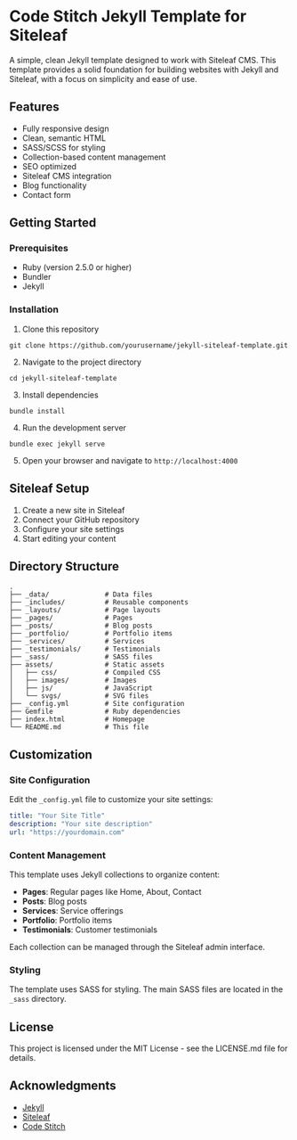 # Code Stitch Jekyll Template for Siteleaf

A simple, clean Jekyll template designed to work with Siteleaf CMS. This template provides a solid foundation for building websites with Jekyll and Siteleaf, with a focus on simplicity and ease of use.

## Features

- Fully responsive design
- Clean, semantic HTML
- SASS/SCSS for styling
- Collection-based content management
- SEO optimized
- Siteleaf CMS integration
- Blog functionality
- Contact form

## Getting Started

### Prerequisites

- Ruby (version 2.5.0 or higher)
- Bundler
- Jekyll

### Installation

1. Clone this repository
```
git clone https://github.com/yourusername/jekyll-siteleaf-template.git
```

2. Navigate to the project directory
```
cd jekyll-siteleaf-template
```

3. Install dependencies
```
bundle install
```

4. Run the development server
```
bundle exec jekyll serve
```

5. Open your browser and navigate to `http://localhost:4000`

## Siteleaf Setup

1. Create a new site in Siteleaf
2. Connect your GitHub repository
3. Configure your site settings
4. Start editing your content

## Directory Structure

```
.
├── _data/              # Data files
├── _includes/          # Reusable components
├── _layouts/           # Page layouts
├── _pages/             # Pages
├── _posts/             # Blog posts
├── _portfolio/         # Portfolio items
├── _services/          # Services
├── _testimonials/      # Testimonials
├── _sass/              # SASS files
├── assets/             # Static assets
│   ├── css/            # Compiled CSS
│   ├── images/         # Images
│   ├── js/             # JavaScript
│   └── svgs/           # SVG files
├── _config.yml         # Site configuration
├── Gemfile             # Ruby dependencies
├── index.html          # Homepage
└── README.md           # This file
```

## Customization

### Site Configuration

Edit the `_config.yml` file to customize your site settings:

```yaml
title: "Your Site Title"
description: "Your site description"
url: "https://yourdomain.com"
```

### Content Management

This template uses Jekyll collections to organize content:

- **Pages**: Regular pages like Home, About, Contact
- **Posts**: Blog posts
- **Services**: Service offerings
- **Portfolio**: Portfolio items
- **Testimonials**: Customer testimonials

Each collection can be managed through the Siteleaf admin interface.

### Styling

The template uses SASS for styling. The main SASS files are located in the `_sass` directory.

## License

This project is licensed under the MIT License - see the LICENSE.md file for details.

## Acknowledgments

- [Jekyll](https://jekyllrb.com/)
- [Siteleaf](https://www.siteleaf.com/)
- [Code Stitch](https://www.codestitch.app/)

